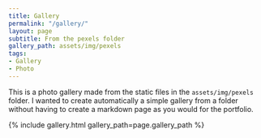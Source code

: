 ```yaml
---
title: Gallery
permalink: "/gallery/"
layout: page
subtitle: From the pexels folder
gallery_path: assets/img/pexels
tags:
- Gallery
- Photo
---
```


This is a photo gallery made from the static files in the `assets/img/pexels` folder. 
I wanted to create automatically a simple gallery from a folder without having to create a markdown page as you would for the portfolio.


{% include gallery.html gallery_path=page.gallery_path %}